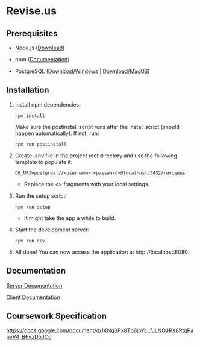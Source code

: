 # Revise.us

## Prerequisites

-   Node.js ([Download](https://nodejs.org/en/))

-   npm ([Documentation](https://www.npmjs.com/get-npm))

-   PostgreSQL ([Download/Windows](https://www.postgresql.org/download/) | [Download/MacOS](https://postgresapp.com/))

## Installation

1. Install npm dependencies:

    `npm install`

    Make sure the postinstall script runs after the install script (should happen
    automatically). If not, run:

    `npm run postinstall`

2. Create _.env_ file in the project root directory and use the following
   template to populate it:

    `DB_URI=postgres://<username>:<password>@localhost:5432/reviseus`

    - Replace the <> fragments with your local settings.

3. Run the setup script:

    `npm run setup`

    - It might take the app a while to build.

4. Start the development server:

    `npm run dev`

5. All done! You can now access the application at http://localhost:8080.

## Documentation

[Server Documentation](https://fictional-chainsaw-8092472b.pages.github.io/docs/TypeDoc/)

[Client Documentation](https://fictional-chainsaw-8092472b.pages.github.io/client/docs/TypeDoc/)

## Coursework Specification

https://docs.google.com/document/d/1KNq3Px8Tb8jbYcLfJLNOJRX8RtqPapvV4_B6vzDoJCc
